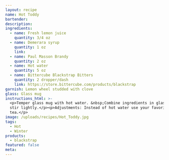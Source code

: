 ```yaml
---
layout: recipe
name: Hot Toddy
bartender:
description:
ingredients:
  - name: Fresh lemon juice
    quantity: 3/4 oz
  - name: Demerara syrup
    quantity: 1 oz
    link:
  - name: Paul Masson Brandy
    quantity: 2 oz
  - name: Hot water
    quantity: 5 oz
  - name: Bittercube Blackstrap Bitters
    quantity: 2 dropper/dash
    link: https://store.bittercube.com/products/blackstrap
garnish: Lemon wheel studded with clove
glass: Glass mug
instructions_html: >-
  <p>Temper glass mug with hot water. &nbsp;Combine ingredients in glass mug and
  stir lightly.</p><p>Adjustments: Instead of hot water use your favorite hot
  tea.</p>
image: /uploads/recipes/Hot_Toddy.jpg
tags:
  - Hot
  - Winter
products:
  - blackstrap
featured: false
meta:
---
```



